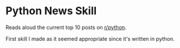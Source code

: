 # Python News Skill

Reads aloud the current top 10 posts on [r/python](https://www.reddit.com/r/python).

First skill I made as it seemed appropriate since it's written in python.
